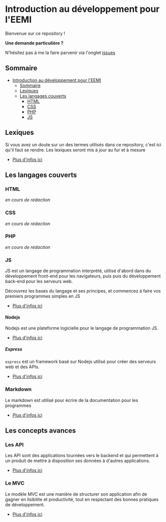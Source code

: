 # Introduction au développement pour l'EEMI

Bienvenue sur ce repository ! 

**Une demande particulière ?**

N'hésitez pas à me la faire parvenir via l'onglet [issues](https://github.com/deozza/introduction-developpement-eemi/issues)

## Sommaire

- [Introduction au développement pour l'EEMI](#introduction-au-d-veloppement-pour-l-eemi)
  * [Sommaire](#sommaire)
  * [Lexiques](#lexiques)
  * [Les langages couverts](#les-langages-couverts)
    + [HTML](#html)
    + [CSS](#css)
    + [PHP](#php)
    + [JS](#js)

## Lexiques

Si vous avez un doute sur un des termes utilisés dans ce repository, c'est ici qu'il faut se rendre. Les lexiques seront mis à jour au fur et à mesure

- [Plus d'infos ici](./lexique)

## Les langages couverts

### HTML

*en cours de rédaction*

### CSS

*en cours de rédaction*

### PHP

*en cours de rédaction*

### JS

JS est un langage de programmation interprété, utilisé d'abord dans du développement front-end pour les navigateurs, puis puis du développement back-end pour les serveurs web.

Découvrez les bases du langage et ses principes, et commencez à faire vos premiers programmes simples en JS

- [Plus d'infos ici](./langages/js)

#### Nodejs

Nodejs est une plateforme logicielle pour le langage de programmation JS.

- [Plus d'infos ici](./langages/js/nodejs)

##### Express

`express` est un framework basé sur Nodejs utilisé pour créer des serveurs web et des APIs.

- [Plus d'infos ici](./langages/js/nodejs/express)

### Markdown

Le markdown est utilisé pour écrire de la documentation pour les programmes

- [Plus d'infos ici](./langages/markdown)


## Les concepts avances

### Les API

Les API sont des applications tournées vers le backend et qui permettent à un produit de mettre à disposition ses données à d'autres applications.

- [Plus d'infos ici](./api)


### Le MVC

Le modèle MVC est une manière de structurer son application afin de gagner en lisibilite et productivité, tout en respectant des bonnes pratiques de développement.

- [Plus d'infos ici](./mvc)
